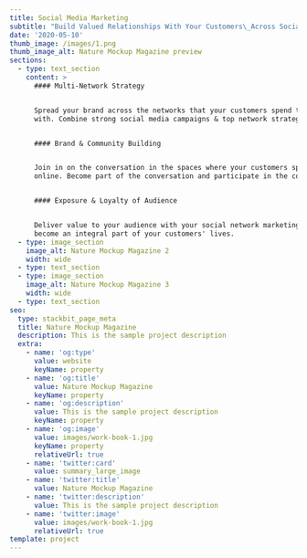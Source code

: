 ```yaml
---
title: Social Media Marketing
subtitle: "Build Valued Relationships With Your Customers\_Across Social Networks"
date: '2020-05-10'
thumb_image: /images/1.png
thumb_image_alt: Nature Mockup Magazine preview
sections:
  - type: text_section
    content: >
      #### Multi-Network Strategy


      Spread your brand across the networks that your customers spend their time
      with. Combine strong social media campaigns & top network strategies.


      #### Brand & Community Building


      Join in on the conversation in the spaces where your customers spend time
      online. Become part of the conversation and participate in the community


      #### Exposure & Loyalty of Audience


      Deliver value to your audience with your social network marketing to
      become an integral part of your customers' lives.
  - type: image_section
    image_alt: Nature Mockup Magazine 2
    width: wide
  - type: text_section
  - type: image_section
    image_alt: Nature Mockup Magazine 3
    width: wide
  - type: text_section
seo:
  type: stackbit_page_meta
  title: Nature Mockup Magazine
  description: This is the sample project description
  extra:
    - name: 'og:type'
      value: website
      keyName: property
    - name: 'og:title'
      value: Nature Mockup Magazine
      keyName: property
    - name: 'og:description'
      value: This is the sample project description
      keyName: property
    - name: 'og:image'
      value: images/work-book-1.jpg
      keyName: property
      relativeUrl: true
    - name: 'twitter:card'
      value: summary_large_image
    - name: 'twitter:title'
      value: Nature Mockup Magazine
    - name: 'twitter:description'
      value: This is the sample project description
    - name: 'twitter:image'
      value: images/work-book-1.jpg
      relativeUrl: true
template: project
---
```

